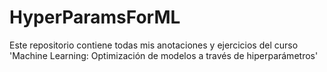 # HyperParamsForML
Este repositorio contiene todas mis anotaciones y ejercicios del curso 'Machine Learning: Optimización de modelos a través de hiperparámetros'
